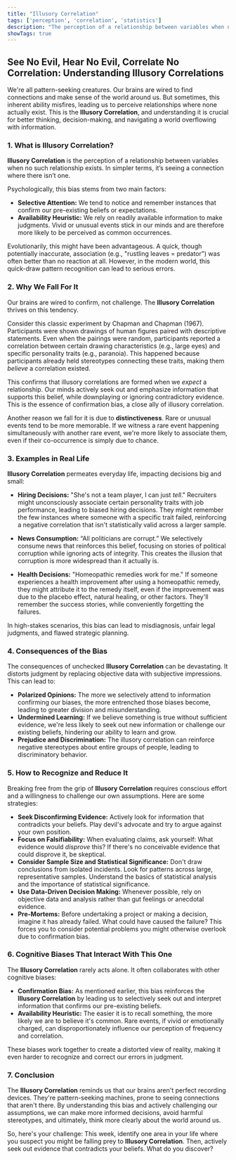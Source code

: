 ```yaml
---
title: "Illusory Correlation"
tags: ['perception', 'correlation', 'statistics']
description: "The perception of a relationship between variables when no such relationship exists."
showTags: true
---
```


## See No Evil, Hear No Evil, Correlate No Correlation: Understanding Illusory Correlations

We're all pattern-seeking creatures. Our brains are wired to find connections and make sense of the world around us. But sometimes, this inherent ability misfires, leading us to perceive relationships where none actually exist. This is the **Illusory Correlation**, and understanding it is crucial for better thinking, decision-making, and navigating a world overflowing with information.

### 1. What is Illusory Correlation?

**Illusory Correlation** is the perception of a relationship between variables when no such relationship exists. In simpler terms, it’s seeing a connection where there isn’t one.

Psychologically, this bias stems from two main factors:

*   **Selective Attention:** We tend to notice and remember instances that confirm our pre-existing beliefs or expectations.
*   **Availability Heuristic:** We rely on readily available information to make judgments. Vivid or unusual events stick in our minds and are therefore more likely to be perceived as common occurrences.

Evolutionarily, this might have been advantageous. A quick, though potentially inaccurate, association (e.g., "rustling leaves = predator") was often better than no reaction at all. However, in the modern world, this quick-draw pattern recognition can lead to serious errors.

### 2. Why We Fall For It

Our brains are wired to confirm, not challenge. The **Illusory Correlation** thrives on this tendency.

Consider this classic experiment by Chapman and Chapman (1967). Participants were shown drawings of human figures paired with descriptive statements. Even when the pairings were random, participants reported a correlation between certain drawing characteristics (e.g., large eyes) and specific personality traits (e.g., paranoia). This happened because participants already held stereotypes connecting these traits, making them *believe* a correlation existed.

This confirms that illusory correlations are formed when we *expect* a relationship. Our minds actively seek out and emphasize information that supports this belief, while downplaying or ignoring contradictory evidence. This is the essence of confirmation bias, a close ally of illusory correlation.

Another reason we fall for it is due to **distinctiveness**. Rare or unusual events tend to be more memorable. If we witness a rare event happening simultaneously with another rare event, we're more likely to associate them, even if their co-occurrence is simply due to chance.

### 3. Examples in Real Life

**Illusory Correlation** permeates everyday life, impacting decisions big and small:

*   **Hiring Decisions:** "She's not a team player, I can just *tell*." Recruiters might unconsciously associate certain personality traits with job performance, leading to biased hiring decisions. They might remember the few instances where someone with a specific trait failed, reinforcing a negative correlation that isn't statistically valid across a larger sample.

*   **News Consumption:** “All politicians are corrupt.” We selectively consume news that reinforces this belief, focusing on stories of political corruption while ignoring acts of integrity. This creates the illusion that corruption is more widespread than it actually is.

*   **Health Decisions:** "Homeopathic remedies work for me." If someone experiences a health improvement after using a homeopathic remedy, they might attribute it to the remedy itself, even if the improvement was due to the placebo effect, natural healing, or other factors. They'll remember the success stories, while conveniently forgetting the failures.

In high-stakes scenarios, this bias can lead to misdiagnosis, unfair legal judgments, and flawed strategic planning.

### 4. Consequences of the Bias

The consequences of unchecked **Illusory Correlation** can be devastating. It distorts judgment by replacing objective data with subjective impressions. This can lead to:

*   **Polarized Opinions:** The more we selectively attend to information confirming our biases, the more entrenched those biases become, leading to greater division and misunderstanding.
*   **Undermined Learning:** If we believe something is true without sufficient evidence, we're less likely to seek out new information or challenge our existing beliefs, hindering our ability to learn and grow.
*   **Prejudice and Discrimination:** The illusory correlation can reinforce negative stereotypes about entire groups of people, leading to discriminatory behavior.

### 5. How to Recognize and Reduce It

Breaking free from the grip of **Illusory Correlation** requires conscious effort and a willingness to challenge our own assumptions. Here are some strategies:

*   **Seek Disconfirming Evidence:** Actively look for information that contradicts your beliefs. Play devil's advocate and try to argue against your own position.
*   **Focus on Falsifiability:** When evaluating claims, ask yourself: What evidence would *disprove* this? If there's no conceivable evidence that could disprove it, be skeptical.
*   **Consider Sample Size and Statistical Significance:** Don't draw conclusions from isolated incidents. Look for patterns across large, representative samples. Understand the basics of statistical analysis and the importance of statistical significance.
*   **Use Data-Driven Decision Making:** Whenever possible, rely on objective data and analysis rather than gut feelings or anecdotal evidence.
*   **Pre-Mortems:** Before undertaking a project or making a decision, imagine it has already failed. What could have caused the failure? This forces you to consider potential problems you might otherwise overlook due to confirmation bias.

### 6. Cognitive Biases That Interact With This One

The **Illusory Correlation** rarely acts alone. It often collaborates with other cognitive biases:

*   **Confirmation Bias:** As mentioned earlier, this bias reinforces the **Illusory Correlation** by leading us to selectively seek out and interpret information that confirms our pre-existing beliefs.
*   **Availability Heuristic:** The easier it is to recall something, the more likely we are to believe it's common. Rare events, if vivid or emotionally charged, can disproportionately influence our perception of frequency and correlation.

These biases work together to create a distorted view of reality, making it even harder to recognize and correct our errors in judgment.

### 7. Conclusion

The **Illusory Correlation** reminds us that our brains aren't perfect recording devices. They're pattern-seeking machines, prone to seeing connections that aren't there. By understanding this bias and actively challenging our assumptions, we can make more informed decisions, avoid harmful stereotypes, and ultimately, think more clearly about the world around us.

So, here's your challenge: This week, identify one area in your life where you suspect you might be falling prey to **Illusory Correlation**. Then, actively seek out evidence that contradicts your beliefs. What do you discover?

